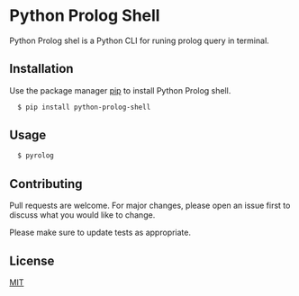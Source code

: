 # Python Prolog Shell

Python Prolog shel is a Python CLI for runing prolog query in terminal.

## Installation

Use the package manager [pip](https://pip.pypa.io/en/stable/) to install Python Prolog shell.

```bash
  $ pip install python-prolog-shell
```

## Usage

```bash
  $ pyrolog
```

## Contributing

Pull requests are welcome. For major changes, please open an issue first to discuss what you would like to change.

Please make sure to update tests as appropriate.

## License

[MIT](https://choosealicense.com/licenses/mit/)
